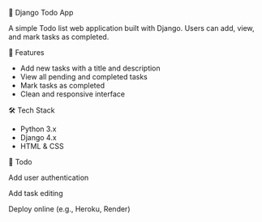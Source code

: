 📝 Django Todo App

A simple Todo list web application built with Django. Users can add, view, and mark tasks as completed.

 🚀 Features

- Add new tasks with a title and description
- View all pending and completed tasks
- Mark tasks as completed
- Clean and responsive interface

🛠️ Tech Stack

- Python 3.x
- Django 4.x
- HTML & CSS

📌 Todo

 Add user authentication

 Add task editing

 Deploy online (e.g., Heroku, Render)
